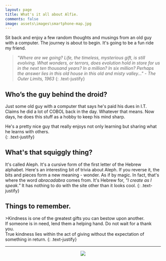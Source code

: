 ```yaml
---
layout: page
title: What's it all about Alfie.
comments: false
image: assets\images\smartphone-map.jpg
---
```

Sit back and enjoy a few random thoughts and musings from an old guy with a computer. The journey is about to begin. It's going to be a fun ride my friend.

> *"Where are we going? Life, the timeless, mysterious gift, is still evolving. What wonders, or terrors, does evolution hold in store for us in the next ten thousand years? In a million? In six million? Perhaps the answer lies in this old house in this old and misty valley..." - The Outer Limits, 1963*
{: .text-justify}

<div class="section-title">
    <h2><span>Who’s the guy behind the droid?</span></h2>
</div>

Just some old guy with a computer that says he's paid his dues in I.T. Claims he did a lot of COBOL back in the day. Whatever that means. Now days, he does this stuff as a hobby to keep his mind sharp.

He's a pretty nice guy that really enjoys not only learning but sharing what he learns with others.
<br/>{: .text-justify}

<div class="section-title">
    <h2><span>What's that squiggly thing?</span></h2>
</div>

It's called Aleph. It's a cursive form of the first letter of the Hebrew alphabet. Here's an interesting bit of trivia about Aleph. If you reverse it, the bits and pieces form a new meaning - wonder. As if by magic. In fact, that's where the word *abracadabra* comes from. It's Hebrew for, *"I create as I speak."* It has nothing to do with the site other than it looks cool.
{: .text-justify}

<div class="section-title">
    <h2><span>Things to remember.</span></h2>
</div>
>Kindness is one of the greatest gifts you can bestow upon another.
<br/>If someone is in need, lend them a helping hand. Do not wait for a thank you.
<br/>True kindness lies within the act of giving without the expectation of something in return.
{: .text-justify}

<hr/>
<!-- <br/> -->

<p align="center" class="pt-4 pb-0">
  <img src="{{site.url}}/assets/images/smartphone-map.jpg">

</p>

